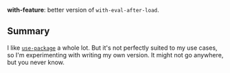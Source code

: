 **with-feature**: better version of `with-eval-after-load`.

## Summary

I like [`use-package`][use-package] a whole lot. But it's not
perfectly suited to my use cases, so I'm experimenting with writing my
own version. It might not go anywhere, but you never know.

[use-package]: https://github.com/jwiegley/use-package

